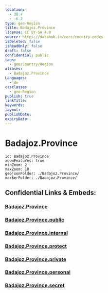 ```yaml
---
location:
  - 38.7
  - -6.2
type: geo-Region
title: Badajoz.Province
license: CC BY-SA 4.0
source: https://datahub.io/core/country-codes
isDeleted: false
isReadOnly: false
draft: false
confidential: public
tags:
  - geo/Country/Region
aliases:
  - Badajoz.Province
Languages:
  - de
cssclasses:
  - geo-Region
publish: true
linkTitle:
keywords:
layout:
publishDate:
expiryDate:
---
```


# Badajoz.Province

```leaflet
id: Badajoz.Province
zoomFeatures: true 
minZoom: 2 
maxZoom: 18
geojsonFolder: ./Badajoz.Province/
markerFolder: ./Badajoz.Province/
```


## Confidential Links & Embeds: 

### [Badajoz.Province](/_Standards/Earth/Continent/Europe/Europe~South/Spain/Provinces~Spain/Extremadura/Badajoz.Province.md) 

### [Badajoz.Province.public](/_public/Earth/Continent/Europe/Europe~South/Spain/Provinces~Spain/Extremadura/Badajoz.Province.public.md) 

### [Badajoz.Province.internal](/_internal/Earth/Continent/Europe/Europe~South/Spain/Provinces~Spain/Extremadura/Badajoz.Province.internal.md) 

### [Badajoz.Province.protect](/_protect/Earth/Continent/Europe/Europe~South/Spain/Provinces~Spain/Extremadura/Badajoz.Province.protect.md) 

### [Badajoz.Province.private](/_private/Earth/Continent/Europe/Europe~South/Spain/Provinces~Spain/Extremadura/Badajoz.Province.private.md) 

### [Badajoz.Province.personal](/_personal/Earth/Continent/Europe/Europe~South/Spain/Provinces~Spain/Extremadura/Badajoz.Province.personal.md) 

### [Badajoz.Province.secret](/_secret/Earth/Continent/Europe/Europe~South/Spain/Provinces~Spain/Extremadura/Badajoz.Province.secret.md)

